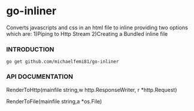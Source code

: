 # go-inliner
Converts javascripts and css in an html file to inline providing two options 
which are:
1)Piping to Http Stream
2)Creating a Bundled inline file

### INTRODUCTION

    go get github.com/michaelfemi81/go-inliner
### API DOCUMENTATION
 
RenderToHttp(mainfile string,w http.ResponseWriter, r *http.Request)


         
RenderToFile(mainfile string,a *os.File)